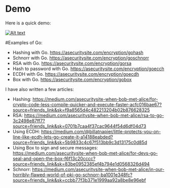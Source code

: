 # Demo
Here is a quick demo:

[![Alt text](https://img.youtube.com/vi/KxQCCpgmfXI/0.jpg)](https://www.youtube.com/watch?v=KxQCCpgmfXI)

#Examples of Go:

* Hashing with Go. https://asecuritysite.com/encryption/gohash
* Schnorr with Go.  https://asecuritysite.com/encryption/goschnorr
* RSA with Go.  https://asecuritysite.com/encryption/gorsa
* Hash to password with Go. https://asecuritysite.com/encryption/goecch
* ECDH with Go.  https://asecuritysite.com/encryption/goecdh
* Box with Go. https://asecuritysite.com/encryption/gobox

I have also written a few articles:

* Hashing: https://medium.com/asecuritysite-when-bob-met-alice/for-crypto-code-less-compile-quicker-and-execute-faster-acfc016bae67?source=friends_link&sk=f9a8565d4c482213204b02b876628325
* RSA: https://medium.com/asecuritysite-when-bob-met-alice/rsa-to-go-3c2498e87ff7?source=friends_link&sk=0701b7caa4f37cac9644f54d6df04d73
* Using ECDH: https://medium.com/@billatnapier/little-protects-you-on-line-like-ecdh-lets-go-create-it-a14188eabded?source=friends_link&sk=5b9833c4c67f513bb9c3d13175c0d85d
* Using Box to sign and secure messages: https://medium.com/asecuritysite-when-bob-met-alice/for-devs-go-seal-and-open-the-box-f6f13c20cccc?source=friends_link&sk=83be0952385ef4b794e1d0568326d494
* Schnorr: https://medium.com/asecuritysite-when-bob-met-alice/in-our-horribly-flawed-world-of-pki-go-schnorr-ba1001e348fc?source=friends_link&sk=ccbb77f3b371e1999aa92a8be8e96ebf
